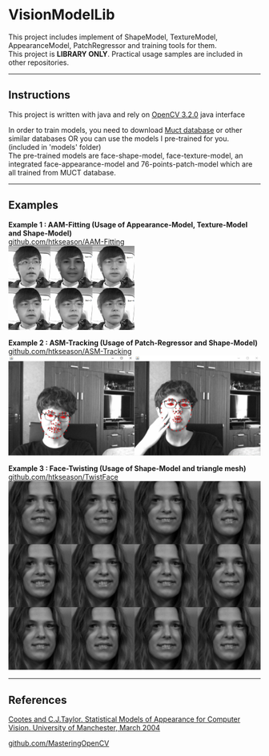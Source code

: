 # VisionModelLib  
This project includes implement of ShapeModel, TextureModel, AppearanceModel, PatchRegressor and training tools for them.  
This project is __LIBRARY ONLY__. Practical usage samples are included in other repositories.  
  
---  
  
## Instructions  
This project is written with java and rely on [OpenCV 3.2.0](http://opencv.org/releases.html) java interface  

In order to train models, you need to download [Muct database](http://www.milbo.org/muct/) or other similar databases OR you can use the models I pre-trained for you. (included in 'models' folder)  
The pre-trained models are face-shape-model, face-texture-model, an integrated face-appearance-model and 76-points-patch-model which are all trained from MUCT database.  
  
---
  
## Examples  
  
__Example 1 : AAM-Fitting (Usage of Appearance-Model, Texture-Model and Shape-Model)__  
[github.com/htkseason/AAM-Fitting](https://github.com/htkseason/AAM-Fitting)  
<img src="https://github.com/htkseason/AAM-Fitting/blob/master/demo.jpg" width="50%" alt="AAM-Fitting" />  
  
__Example 2 : ASM-Tracking (Usage of Patch-Regressor and Shape-Model)__  
[github.com/htkseason/ASM-Tracking](https://github.com/htkseason/ASM-Tracking)  
![ASM-Tracking](https://github.com/htkseason/ASM-Tracking/blob/master/demo.jpg)  
  
__Example 3 : Face-Twisting (Usage of Shape-Model and triangle mesh)__  
[github.com/htkseason/TwistFace](https://github.com/htkseason/TwistFace)  
![Face-Twisting](https://github.com/htkseason/TwistFace/blob/master/demo.jpg)  
  
---  
  
## References  
[Cootes and C.J.Taylor. Statistical Models of Appearance for Computer Vision. University of Manchester, March 2004](http://www.face-rec.org/algorithms/AAM/app_models.pdf)  
  
[github.com/MasteringOpenCV](https://github.com/MasteringOpenCV/code)  